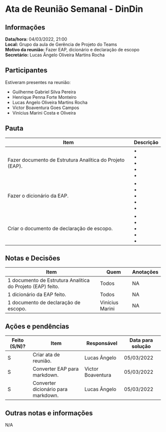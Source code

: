 # Ata de Reunião Semanal - DinDin

## Informações
**Data/hora:** 04/03/2022, 21:00  
**Local:** Grupo da aula de Gerência de Projeto do Teams  
**Motivo da reunião:** Fazer EAP, dicionário e declaração de escopo  
**Secretário:** Lucas Ângelo Oliveira Martins Rocha

## Participantes
Estiveram presentes na reunião:
- Guilherme Gabriel Silva Pereira
- Henrique Penna Forte Monteiro
- Lucas Angelo Oliveira Martins Rocha
- Victor Boaventura Goes Campos
- Vinícius Marini Costa e Oliveira

## Pauta

Item | Descrição
---- | ----
Fazer documento de Estrutura Analítica do Projeto (EAP). | • <br>• <br>• <br>• <br>• 
Fazer o dicionário da EAP. | • <br>• <br>• <br>• <br>• 
Criar o documento de declaração de escopo. | • <br>• <br>• <br>• <br>• 

## Notas e Decisões
Item | Quem | Anotações |
---- | ---- | ---- |
1 documento de Estrutura Analítica do Projeto (EAP) feito. | Todos | NA |
1 dicionário da EAP feito. | Todos | NA |
1 documento de declaração de escopo. | Vinícius Marini | NA |


## Ações e pendências
| Feito (S/N)? | Item | Responsável | Data para solução |
| ---- | ---- | ---- | ---- |
| S | Criar ata de reunião. | Lucas Ângelo | 05/03/2022 |
| S | Converter EAP para markdown. | Victor Boaventura | 05/03/2022 |
| S | Converter dicionário para markdown. | Lucas Ângelo | 05/03/2022 |

## Outras notas e informações
N/A

